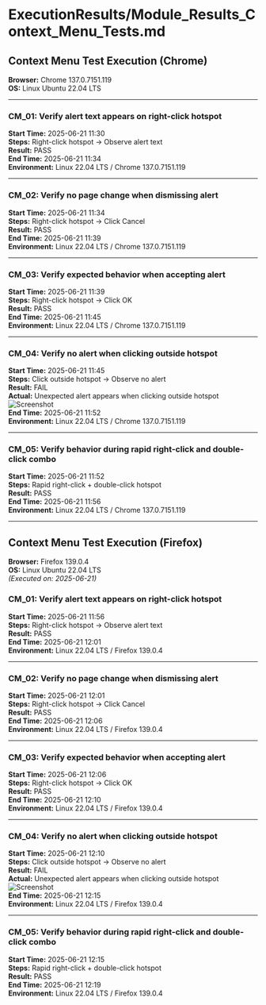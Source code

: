 # ExecutionResults/Module_Results_Context_Menu_Tests.md

## Context Menu Test Execution (Chrome)

**Browser:** Chrome 137.0.7151.119  
**OS:** Linux Ubuntu 22.04 LTS

---

### CM_01: Verify alert text appears on right-click hotspot
**Start Time:** 2025-06-21 11:30  
**Steps:** Right-click hotspot → Observe alert text  
**Result:** PASS  
**End Time:** 2025-06-21 11:34  
**Environment:** Linux 22.04 LTS / Chrome 137.0.7151.119

---

### CM_02: Verify no page change when dismissing alert
**Start Time:** 2025-06-21 11:34  
**Steps:** Right-click hotspot → Click Cancel  
**Result:** PASS  
**End Time:** 2025-06-21 11:39  
**Environment:** Linux 22.04 LTS / Chrome 137.0.7151.119

---

### CM_03: Verify expected behavior when accepting alert
**Start Time:** 2025-06-21 11:39  
**Steps:** Right-click hotspot → Click OK  
**Result:** PASS  
**End Time:** 2025-06-21 11:45  
**Environment:** Linux 22.04 LTS / Chrome 137.0.7151.119

---

### CM_04: Verify no alert when clicking outside hotspot
**Start Time:** 2025-06-21 11:45  
**Steps:** Click outside hotspot → Observe no alert  
**Result:** FAIL  
**Actual:** Unexpected alert appears when clicking outside hotspot  
![Screenshot](/TheInternetTesting/ExecutionResults/Screenshots/CM_04_fail.png)  
**End Time:** 2025-06-21 11:52  
**Environment:** Linux 22.04 LTS / Chrome 137.0.7151.119

---

### CM_05: Verify behavior during rapid right-click and double-click combo
**Start Time:** 2025-06-21 11:52  
**Steps:** Rapid right-click + double-click hotspot  
**Result:** PASS  
**End Time:** 2025-06-21 11:56  
**Environment:** Linux 22.04 LTS / Chrome 137.0.7151.119

---

## Context Menu Test Execution (Firefox)

**Browser:** Firefox 139.0.4  
**OS:** Linux Ubuntu 22.04 LTS  
_(Executed on: 2025-06-21)_

### CM_01: Verify alert text appears on right-click hotspot
**Start Time:** 2025-06-21 11:56  
**Steps:** Right-click hotspot → Observe alert text  
**Result:** PASS  
**End Time:** 2025-06-21 12:01  
**Environment:** Linux 22.04 LTS / Firefox 139.0.4

---

### CM_02: Verify no page change when dismissing alert
**Start Time:** 2025-06-21 12:01  
**Steps:** Right-click hotspot → Click Cancel  
**Result:** PASS  
**End Time:** 2025-06-21 12:06  
**Environment:** Linux 22.04 LTS / Firefox 139.0.4

---

### CM_03: Verify expected behavior when accepting alert
**Start Time:** 2025-06-21 12:06  
**Steps:** Right-click hotspot → Click OK  
**Result:** PASS  
**End Time:** 2025-06-21 12:10  
**Environment:** Linux 22.04 LTS / Firefox 139.0.4

---

### CM_04: Verify no alert when clicking outside hotspot
**Start Time:** 2025-06-21 12:10  
**Steps:** Click outside hotspot → Observe no alert  
**Result:** FAIL  
**Actual:** Unexpected alert appears when clicking outside hotspot  
![Screenshot](/TheInternetTesting/ExecutionResults/Screenshots/CM_04_fail_firefox.png)  
**End Time:** 2025-06-21 12:15  
**Environment:** Linux 22.04 LTS / Firefox 139.0.4

---

### CM_05: Verify behavior during rapid right-click and double-click combo
**Start Time:** 2025-06-21 12:15  
**Steps:** Rapid right-click + double-click hotspot  
**Result:** PASS  
**End Time:** 2025-06-21 12:19  
**Environment:** Linux 22.04 LTS / Firefox 139.0.4